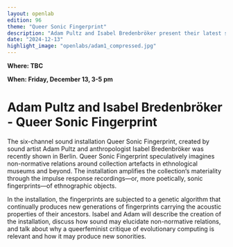 ```yaml
---
layout: openlab
edition: 96
theme: "Queer Sonic Fingerprint"
description: "Adam Pultz and Isabel Bredenbröker present their latest sound installation, Queer Sonic Fingerprint, recently shown in Berlin."
date: "2024-12-13"
highlight_image: "openlabs/adam1_compressed.jpg"
---
```


**Where: TBC**

**When: Friday, December 13, 3-5 pm**

<script>
    import CaptionedImage from "../../components/Images/CaptionedImage.svelte"
</script>

<CaptionedImage
    src="openlabs/adam1_compressed.jpg"
    alt="Queer Sonic Fingerprint" 
    caption="Queer Sonic Fingerprint"/>

    
# Adam Pultz and Isabel Bredenbröker  - Queer Sonic Fingerprint

The six-channel sound installation Queer Sonic Fingerprint, created by sound artist Adam Pultz and anthropologist Isabel Bredenbröker was recently shown in Berlin. Queer Sonic Fingerprint speculatively imagines non-normative relations around collection artefacts in ethnological museums and beyond. The installation amplifies the collection‘s materiality through the impulse response recordings—or, more poetically, sonic fingerprints—of ethnographic objects. 

In the installation, the fingerprints are subjected to a genetic algorithm that continually produces new generations of fingerprints carrying the acoustic properties of their ancestors. Isabel and Adam will describe the creation of the installation, discuss how sound may elucidate non-normative relations, and talk about why a queerfeminist critique of evolutionary computing is relevant and how it may produce new sonorities.

